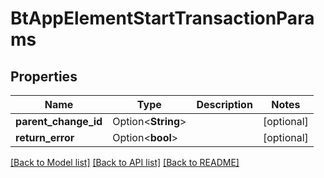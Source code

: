 # BtAppElementStartTransactionParams

## Properties

Name | Type | Description | Notes
------------ | ------------- | ------------- | -------------
**parent_change_id** | Option<**String**> |  | [optional]
**return_error** | Option<**bool**> |  | [optional]

[[Back to Model list]](../README.md#documentation-for-models) [[Back to API list]](../README.md#documentation-for-api-endpoints) [[Back to README]](../README.md)


